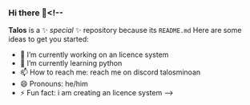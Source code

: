 ### Hi there 👋<!--
**Talos** is a ✨ _special_ ✨ repository because its `README.md` 
Here are some ideas to get you started:
- 🔭 I’m currently working on an licence system
- 🌱 I’m currently learning python
- 📫 How to reach me: reach me on discord talosminoan
- 😄 Pronouns: he/him
- ⚡ Fun fact: i am creating an licence system
-->
